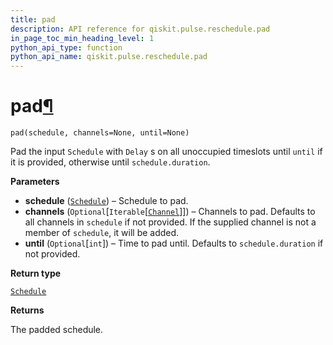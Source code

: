 ```yaml
---
title: pad
description: API reference for qiskit.pulse.reschedule.pad
in_page_toc_min_heading_level: 1
python_api_type: function
python_api_name: qiskit.pulse.reschedule.pad
---
```


# pad[¶](#pad "Permalink to this headline")

<span id="qiskit.pulse.reschedule.pad" />

`pad(schedule, channels=None, until=None)`

Pad the input `Schedule` with `Delay` s on all unoccupied timeslots until `until` if it is provided, otherwise until `schedule.duration`.

**Parameters**

*   **schedule** ([`Schedule`](qiskit.pulse.Schedule "qiskit.pulse.schedule.Schedule")) – Schedule to pad.
*   **channels** (`Optional`\[`Iterable`\[[`Channel`](qiskit.pulse.channels#qiskit.pulse.channels.Channel "qiskit.pulse.channels.Channel")]]) – Channels to pad. Defaults to all channels in `schedule` if not provided. If the supplied channel is not a member of `schedule`, it will be added.
*   **until** (`Optional`\[`int`]) – Time to pad until. Defaults to `schedule.duration` if not provided.

**Return type**

[`Schedule`](qiskit.pulse.Schedule "qiskit.pulse.schedule.Schedule")

**Returns**

The padded schedule.

